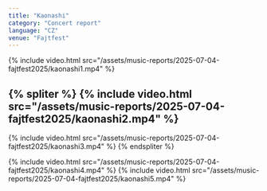 ```yaml
---
title: "Kaonashi"
category: "Concert report"
language: "CZ"
venue: "Fajtfest"
---
```


{% include video.html src="/assets/music-reports/2025-07-04-fajtfest2025/kaonashi1.mp4" %}

{% spliter %}
{% include video.html src="/assets/music-reports/2025-07-04-fajtfest2025/kaonashi2.mp4" %}
---
{% include video.html src="/assets/music-reports/2025-07-04-fajtfest2025/kaonashi3.mp4" %}
{% endspliter %}

{% include video.html src="/assets/music-reports/2025-07-04-fajtfest2025/kaonashi4.mp4" %}
{% include video.html src="/assets/music-reports/2025-07-04-fajtfest2025/kaonashi5.mp4" %}

